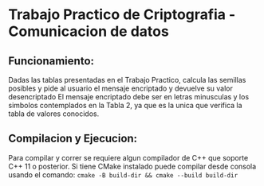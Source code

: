 # Trabajo Practico de Criptografia - Comunicacion de datos
## Funcionamiento:
Dadas las tablas presentadas en el Trabajo Practico, calcula las semillas posibles y pide al usuario el mensaje encriptado y devuelve su valor desencriptado
El mensaje encriptado debe ser en letras minusculas y los simbolos contemplados en la Tabla 2, ya que es la unica que verifica la tabla de valores conocidos.
## Compilacion y Ejecucion:
Para compilar y correr se requiere algun compilador de C++ que soporte C++ 11 o posterior.
Si tiene CMake instalado puede compilar desde consola usando el comando:
`cmake -B build-dir && cmake --build build-dir`
